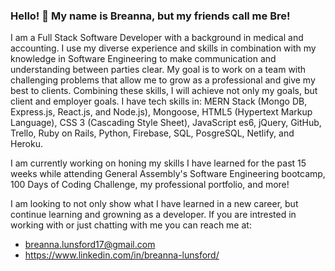 ### Hello! 👋 My name is Breanna, but my friends call me Bre!

<!--
**blunsford2017/blunsford2017** is a ✨ _special_ ✨ repository because its `README.md` (this file) appears on your GitHub profile.

Here are some ideas to get you started:

- 🔭 I’m currently working on ...
- 🌱 I’m currently learning ...
- 👯 I’m looking to collaborate on ...
- 🤔 I’m looking for help with ...
- 💬 Ask me about ...
- 📫 How to reach me: ...
- 😄 Pronouns: ...
- ⚡ Fun fact: ...
-->
I am a Full Stack Software Developer with a background in medical and accounting. I use my diverse experience and skills in combination with my knowledge in Software Engineering to make communication and understanding between parties clear. My goal is to work on a team with challenging problems that allow me to grow as a professional and give my best to clients. Combining these skills, I will achieve not only my goals, but client and employer goals. I have tech skills in: MERN Stack (Mongo DB, Express.js, React.js, and Node.js), Mongoose, HTML5 (Hypertext Markup Language), CSS 3 (Cascading Style Sheet), JavaScript es6, jQuery, GitHub, Trello, Ruby on Rails, Python, Firebase, SQL, PosgreSQL, Netlify, and Heroku.

I am currently working on honing my skills I have learned for the past 15 weeks while attending General Assembly's Software Engineering bootcamp, 100 Days of Coding Challenge, my professional portfolio, and more!

I am looking to not only show what I have learned in a new career, but continue learning and growning as a developer.
If you are intrested in working with or just chatting with me you can reach me at:
- breanna.lunsford17@gmail.com
- https://www.linkedin.com/in/breanna-lunsford/
